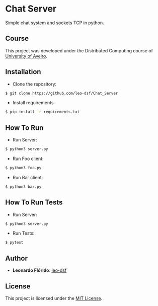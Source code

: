 # Chat Server
Simple chat system and sockets TCP in python.

## Course
This project was developed under the Distributed Computing course of [University of Aveiro](https://www.ua.pt/).

## Installation
* Clone the repository:
```bash
$ git clone https://github.com/leo-dsf/Chat_Server
```
* Install requirements
```bash
$ pip install -r requirements.txt
```

## How To Run
* Run Server:
```bash
$ python3 server.py
```
* Run Foo client:
```bash
$ python3 foo.py
```
* Run Bar client:
```bash
$ python3 bar.py
```

## How To Run Tests
* Run Server:
```bash
$ python3 server.py
```
* Run Tests:
```bash
$ pytest
```

## Author
* **Leonardo Flórido**: [leo-dsf](https://github.com/leo-dsf)

## License
This project is licensed under the [MIT License](LICENSE).